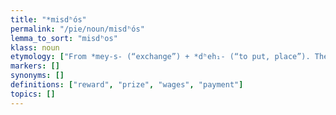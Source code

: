 ```yaml
---
title: "*misdʰós"
permalink: "/pie/noun/misdʰós"
lemma_to_sort: "misdʰos"
klass: noun
etymology: ["From *mey-s- (“exchange”) + *dʰeh₁- (“to put, place”). The first element appears to be an s-stem noun."]
markers: []
synonyms: []
definitions: ["reward", "prize", "wages", "payment"]
topics: []
---
```

